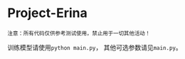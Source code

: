 <!--
 * @Author: ConghaoWong
 * @Date: 2019-12-20 09:37:18
 * @LastEditors  : ConghaoWong
 * @LastEditTime : 2020-01-06 13:34:53
 * @Description: file contentz
 -->
# Project-Erina

```注意：所有代码仅供参考测试使用，禁止用于一切其他活动！```


训练模型请使用`python main.py`，
其他可选参数请见`main.py`。